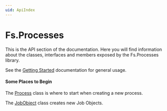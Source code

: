 ```yaml
---
uid: ApiIndex
---
```

# Fs.Processes

This is the API section of the documentation. Here you will find information about the classes, interfaces and members exposed by the Fs.Processes library.

See the [Getting Started](xref:GettingStarted) documentation for general usage. 

#### Some Places to Begin

The [Process](xref:Fs.Processes.Process) class is where to start when creating a new process.

The [JobObject](xref:Fs.Processes.JobObjects.JobObject) class creates new Job Objects.
